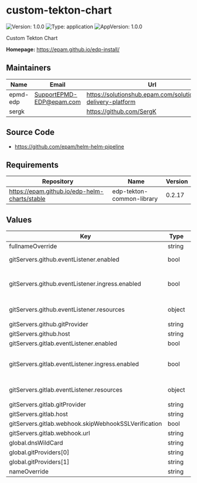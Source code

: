 # custom-tekton-chart




![Version: 1.0.0](https://img.shields.io/badge/Version-1.0.0-informational?style=flat-square) ![Type: application](https://img.shields.io/badge/Type-application-informational?style=flat-square) ![AppVersion: 1.0.0](https://img.shields.io/badge/AppVersion-1.0.0-informational?style=flat-square)

Custom Tekton Chart

**Homepage:** <https://epam.github.io/edp-install/>

## Maintainers

| Name | Email | Url |
| ---- | ------ | --- |
| epmd-edp | <SupportEPMD-EDP@epam.com> | <https://solutionshub.epam.com/solution/epam-delivery-platform> |
| sergk |  | <https://github.com/SergK> |

## Source Code

* <https://github.com/epam/helm-helm-pipeline>

## Requirements

| Repository | Name | Version |
|------------|------|---------|
| https://epam.github.io/edp-helm-charts/stable | edp-tekton-common-library | 0.2.17 |

## Values

| Key | Type | Default | Description |
|-----|------|---------|-------------|
| fullnameOverride | string | `""` |  |
| gitServers.github.eventListener.enabled | bool | `true` | Enable EventListener |
| gitServers.github.eventListener.ingress.enabled | bool | `true` | Enable ingress controller resource |
| gitServers.github.eventListener.resources | object | `{"limits":{"cpu":"500m","memory":"128Mi"},"requests":{"cpu":"50m","memory":"64Mi"}}` | EventListener resources |
| gitServers.github.gitProvider | string | `"github"` |  |
| gitServers.github.host | string | `"github.com"` |  |
| gitServers.gitlab.eventListener.enabled | bool | `true` |  |
| gitServers.gitlab.eventListener.ingress.enabled | bool | `true` | Enable ingress controller resource |
| gitServers.gitlab.eventListener.resources | object | `{"limits":{"cpu":"500m","memory":"128Mi"},"requests":{"cpu":"50m","memory":"64Mi"}}` | EventListener resources |
| gitServers.gitlab.gitProvider | string | `"gitlab"` |  |
| gitServers.gitlab.host | string | `"gitlab.com"` |  |
| gitServers.gitlab.webhook.skipWebhookSSLVerification | bool | `false` |  |
| gitServers.gitlab.webhook.url | string | `"http://gitlab.example.com"` |  |
| global.dnsWildCard | string | `""` |  |
| global.gitProviders[0] | string | `"github"` |  |
| global.gitProviders[1] | string | `"gitlab"` |  |
| nameOverride | string | `""` |  |
